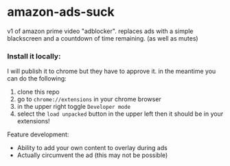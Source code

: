 # amazon-ads-suck
v1 of amazon prime video "adblocker". replaces ads with a simple blackscreen and a countdown of time remaining. (as well as mutes)

### Install it locally:

I will publish it to chrome but they have to approve it. in the meantime you can do the following:

1) clone this repo
2) go to `chrome://extensions` in your chrome browser
3) in the upper right toggle `Developer mode`
4) select the `load unpacked` button in the upper left
then it should be in your extensions! 

Feature development:
- Ability to add your own content to overlay during ads
- Actually circumvent the ad (this may not be possible)
